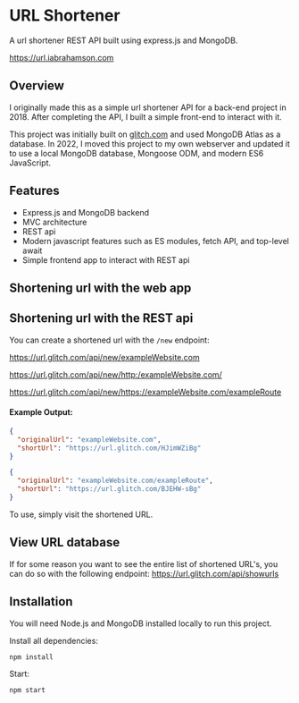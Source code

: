 # URL Shortener
A url shortener REST API built using express.js and MongoDB.

https://url.iabrahamson.com

## Overview

I originally made this as a simple url shortener API for a back-end project in 2018. After completing the API, I built a simple front-end to interact with it.

This project was initially built on [glitch.com](https://glitch.com) and used MongoDB Atlas as a database. In 2022, I moved this project to my own webserver and updated it to use a local MongoDB database, Mongoose ODM, and modern ES6 JavaScript.

## Features
- Express.js and MongoDB backend
- MVC architecture
- REST api
- Modern javascript features such as ES modules, fetch API, and top-level await
- Simple frontend app to interact with REST api

## Shortening url with the web app

## Shortening url with the REST api
You can create a shortened url with the `/new` endpoint:

https://url.glitch.com/api/new/exampleWebsite.com

https://url.glitch.com/api/new/http:/exampleWebsite.com/

https://url.glitch.com/api/new/https://exampleWebsite.com/exampleRoute


#### Example Output:
```json
{
  "originalUrl": "exampleWebsite.com",
  "shortUrl": "https://url.glitch.com/HJimWZiBg"
}
```

```json
{
  "originalUrl": "exampleWebsite.com/exampleRoute",
  "shortUrl": "https://url.glitch.com/BJEHW-sBg"
}
```

To use, simply visit the shortened URL.



## View URL database
If for some reason you want to see the entire list of shortened URL's, you can do so with the following endpoint:
https://url.glitch.com/api/showurls



## Installation

You will need Node.js and MongoDB installed locally to run this project.

Install all dependencies:
```
npm install
```

Start:
```
npm start
```
